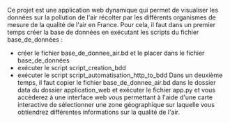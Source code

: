 Ce projet est une application web dynamique qui permet de visualiser les données sur la pollution de l'air récolter par les différents organismes de mesure de la qualité de l'air en France.
Pour cela, il faut dans un premier temps créer la base de données en exécutant les scripts du fichier base_de_données :
- créer le fichier base_de_donnee_air.bd et le placer dans le fichier base_de_données
- exécuter le script script_creation_bdd
- exécuter le script script_automatisation_http_to_bdd
Dans un deuxième temps, il faut copier le fichier base_de_donnee_air.bd dans le dossier data du dossier application_web et exécuter le fichier app.py et vous accèderez à une interface web vous permettant à l'aide d'une carte interactive de sélectionner une zone géographique sur laquelle vous obtiendrez différentes informations sur la qualité de l'air.
